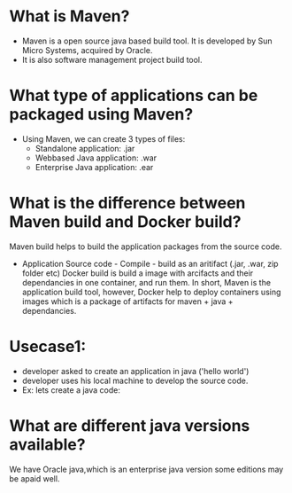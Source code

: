 # What is Maven?
- Maven is a open source java based build tool. It is developed by Sun Micro Systems, acquired by Oracle.
- It is also software management project build tool.
# What type of applications can be packaged using Maven?
- Using Maven, we can create 3 types of files:
    - Standalone application: .jar
    - Webbased Java application: .war
    - Enterprise Java application: .ear
# What is the difference between Maven build and Docker build?
Maven build helps to build the application packages from the source code.
- Application Source code - Compile - build as an aritifact (.jar, .war, zip folder etc)
Docker build is build a image with arcifacts and their dependancies in one container, and run them. 
In short, Maven is the application build tool, however, Docker help to deploy containers using images which is a package of artifacts for maven + java + dependancies.
# Usecase1:
- developer asked to create an application in java ('hello world')
- developer uses his local machine to develop the source code.
- Ex: lets create a java code:
# What are different java versions available?
We have Oracle java,which is an enterprise java version some editions may be apaid well.

